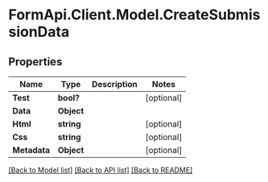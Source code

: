 # FormApi.Client.Model.CreateSubmissionData
## Properties

Name | Type | Description | Notes
------------ | ------------- | ------------- | -------------
**Test** | **bool?** |  | [optional] 
**Data** | **Object** |  | 
**Html** | **string** |  | [optional] 
**Css** | **string** |  | [optional] 
**Metadata** | **Object** |  | [optional] 

[[Back to Model list]](../README.md#documentation-for-models) [[Back to API list]](../README.md#documentation-for-api-endpoints) [[Back to README]](../README.md)

